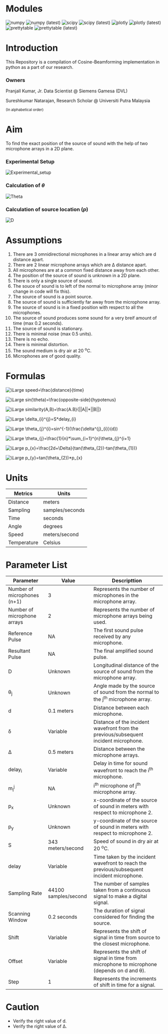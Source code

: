# Modules
![numpy](https://img.shields.io/badge/numpy-v1.21.4-information)
![numpy (latest)](https://img.shields.io/pypi/v/numpy?label=lateset)
![scipy](https://img.shields.io/badge/scipy-v1.7.3-information)
![scipy (latest)](https://img.shields.io/pypi/v/scipy?label=lateset)
![plotly](https://img.shields.io/badge/plotly-v5.4.0-information)
![plotly (latest)](https://img.shields.io/pypi/v/plotly?label=lateset)
![prettytable](https://img.shields.io/badge/prettytable-v2.4.0-information)
![prettytable (latest)](https://img.shields.io/pypi/v/prettytable?label=lateset)


# Introduction
This Repository is a compilation of Cosine-Beamforming implementation in python as a part of our research.


### Owners
Pranjall Kumar, Jr. Data Scientist @ Siemens Gamesa (DVL)

Sureshkumar Natarajan, Research Scholar @ Universiti Putra Malaysia

<sub>(In alphabetical order)</sub>


# Aim
To find the exact position of the source of sound with the help of two microphone arrays in a 2D plane.


### Experimental Setup
![Experimental_setup](/Images/Experimental_setup.jpg "Experimantal Setup")


### Calculation of $\theta$
![Theta](/Images/Angular_location.jpg "Calculation of Theta")


### Calculation of source location ($p$)
![D](/Images/Actual_location.jpg "Calculation of source location")


# Assumptions
1. There are 3 omnidirectional microphones in a linear array which are d distance apart.
1. There are 2 linear microphone arrays which are &Delta; distance apart.
1. All microphones are at a common fixed distance away from each other.
1. The position of the source of sound is unknown in a 2D plane.
1. There is only a single source of sound.
1. The souce of sound is to left of the normal to microphone array (minor change in code will fix this).
1. The source of sound is a point source.
1. The source of sound is sufficiently far away from the microphone array.
1. The source of sound is in a fixed position with respect to all the microphones.
1. The source of sound produces some sound for a very breif amount of time (max 0.2 seconds).
1. The source of sound is stationary.
1. There is minimal noise (max 0.5 units).
1. There is no echo.
1. There is minimal distortion.
1. The sound medium is dry air at 20 <sup>o</sup>C.
1. Microphones are of good quality.


# Formulas
![\Large speed=\frac{distance}{time}](https://latex.codecogs.com/svg.latex?\Large&space;speed=\frac{distance}{time})

![\Large sin(\theta)=\frac{opposite-side}{hypotenus}](https://latex.codecogs.com/svg.latex?\Large&space;sin(\theta)=\frac{opposite-side}{hypotenus})

![\Large similarity(A,B)=\frac{A.B}{||A||*||B||}](https://latex.codecogs.com/svg.latex?\Large&space;similarity(A,B)=\frac{A.B}{||A||*||B||})

![\Large \delta_{i}^{j}=S*delay_{i}](https://latex.codecogs.com/svg.latex?\Large&space;\delta_{i}^{j}=S*delay_{i})

![\Large \theta_{j}^{i}=sin^{-1}(\frac{\delta^{j}_{i}}{d})](https://latex.codecogs.com/svg.latex?\Large&space;\theta_{j}^{i}=sin^{-1}(\frac{\delta^{j}_{i}}{d}))

![\Large \theta_{j}=\frac{1}{n}*\sum_{i=1}^{n}\theta_{j}^{i+1}](https://latex.codecogs.com/svg.latex?\Large&space;\theta_{j}=\frac{1}{n}*\sum_{i=1}^{n}\theta_{j}^{i+1})

![\Large p_{x}=\frac{2d+\Delta}{tan(\theta_{2})-tan(\theta_{1})}](https://latex.codecogs.com/svg.latex?\Large&space;p_{x}=\frac{2d+\Delta}{tan(\theta_{2})-tan(\theta_{1})})

![\Large p_{y}=tan(\theta_{2})*p_{x}](https://latex.codecogs.com/svg.latex?\Large&space;p_{y}=tan(\theta_{2})*p_{x})


# Units
| Metrics | Units |
|---------|-------|
| Distance | meters |
| Sampling | samples/seconds |
| Time | seconds |
| Angle | degrees |
| Speed | meters/second |
| Temperature | Celsius |


# Parameter List
| Parameter | Value | Descripttion |
|-----------|-------|--------------|
| Number of microphones (n+1)| 3 | Represents the number of microphones in the microphone array. |
| Number of microphone arrays | 2 | Represents the number of microphone arrays being used. |
| Reference Pulse | NA | The first sound pulse received by any microphone. |
| Resultant Pulse | NA | The final amplified sound pulse. |
| D | Unknown | Longitudinal distance of the source of sound from the microphone array. |
| &theta;<sub>j</sub> | Unknown | Angle made by the source of sound from the normal to the j<sup>th</sup> microphone array. |
| d | 0.1 meters | Distance between each microphone. |
| &delta; | Variable | Distance of the incident wavefront from the previous/subsequent incident microphone. | 
| &Delta; | 0.5 meters | Distance between the microphone arrays. |
| delay<sub>i</sub> | Variable | Delay in time for sound wavefront to reach the i<sup>th</sup> microphone. |
| m<sub>i</sub><sup>j</sup> | NA | i<sup>th</sup> microphone of j<sup>th</sup> microphone array. |
| p<sub>x</sub> | Unknown | x-coordinate of the source of sound in meters with respect to microphone 2. |
| p<sub>y</sub> | Unknown | y-coordinate of the source of sound in meters with respect to microphone 2. |
| S | 343 meters/second | Speed of sound in dry air at 20 <sup>o</sup>C.
| delay | Variable | Time taken by the incident wavefront to reach the previous/subsequent incident microphone. |
| Sampling Rate | 44100 samples/second | The number of samples taken from a continuous signal to make a digital signal. |
| Scanning Window | 0.2 seconds | The duration of signal considered for finding the source. |
| Shift | Variable | Represents the shift of signal in time from source to the closest microphone. |
| Offset | Variable | Represents the shift of signal in time from microphone to microphone (depends on d and &theta;). |
| Step | 1 | Represents the increments of shift in time for a signal. |


# Caution
* Verify the right value of d.
* Verify the right value of &Delta;.